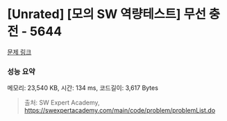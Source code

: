 # [Unrated] [모의 SW 역량테스트] 무선 충전 - 5644 

[문제 링크](https://swexpertacademy.com/main/code/problem/problemDetail.do?contestProbId=AWXRDL1aeugDFAUo) 

### 성능 요약

메모리: 23,540 KB, 시간: 134 ms, 코드길이: 3,617 Bytes



> 출처: SW Expert Academy, https://swexpertacademy.com/main/code/problem/problemList.do